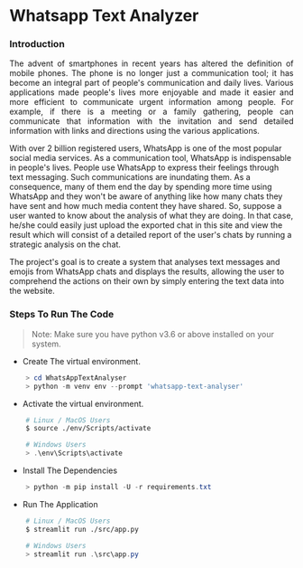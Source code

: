 # Whatsapp Text Analyzer

### Introduction

<p align="justify">
The advent of smartphones in recent years has altered the definition of mobile phones. The phone is no longer just a communication tool; it has become an integral part of people's communication and daily lives. Various applications made people's lives more enjoyable and made it easier and more efficient to communicate urgent information among people. For example, if there is a meeting or a family gathering, people can communicate that information with the invitation and send detailed information with links and directions using the various applications.

With over 2 billion registered users, WhatsApp is one of the most popular social media services. As a communication tool, WhatsApp is indispensable in people's lives. People use WhatsApp to express their feelings through text messaging. Such communications are inundating them. As a consequence, many of them end the day by spending more time using WhatsApp and they won't be aware of anything like how many chats they have sent and how much media content they have shared. So, suppose a user wanted to know about the analysis of what they are doing. In that case, he/she could easily just upload the exported chat in this site and view the result which will consist of a detailed report of the user's chats by running a strategic analysis on the chat.

The project's goal is to create a system that analyses text messages and emojis from WhatsApp chats and displays the results, allowing the user to comprehend the actions on their own by simply entering the text data into the website.

</p>

### Steps To Run The Code

> Note: Make sure you have python v3.6 or above installed on your system.

-   Create The virtual environment.

```powershell
    > cd WhatsAppTextAnalyser
    > python -m venv env --prompt 'whatsapp-text-analyser'
```

-   Activate the virtual environment.

```bash
    # Linux / MacOS Users
    $ source ./env/Scripts/activate
```

```powershell
    # Windows Users
    > .\env\Scripts\activate
```

-   Install The Dependencies
```powershell
    > python -m pip install -U -r requirements.txt
```


-   Run The Application

```bash
    # Linux / MacOS Users
    $ streamlit run ./src/app.py
```

```powershell
    # Windows Users
    > streamlit run .\src\app.py
```
